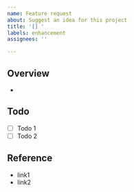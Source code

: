 ```yaml
---
name: Feature request
about: Suggest an idea for this project
title: '[] '
labels: enhancement
assignees: ''

---
```


## Overview
-

## Todo
- [ ] Todo 1
- [ ] Todo 2

## Reference
- link1
- link2
